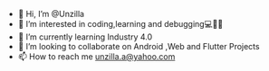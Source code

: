 - 👋 Hi, I’m @Unzilla
- 👀 I’m interested in coding,learning and debugging💻👩‍💻
- 🌱 I’m currently learning Industry 4.0
- 💞️ I’m looking to collaborate on Android ,Web and Flutter Projects
- 📫 How to reach me unzilla.a@yahoo.com

<!---
Unzilla/Unzilla is a ✨ special ✨ repository because its `README.md` (this file) appears on your GitHub profile.
You can click the Preview link to take a look at your changes.
--->

